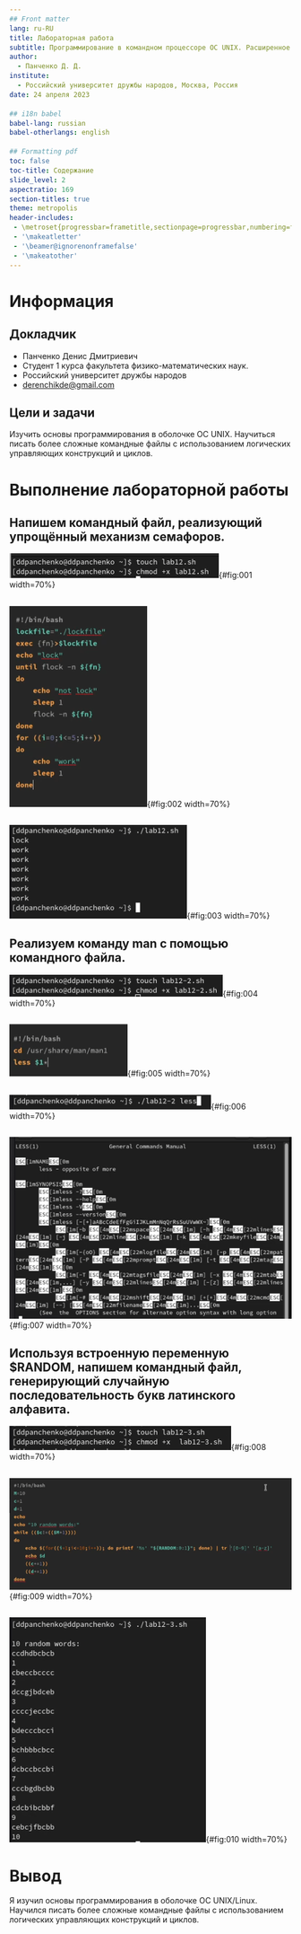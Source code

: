 ```yaml
---
## Front matter
lang: ru-RU
title: Лабораторная работа 
subtitle: Программирование в командном процессоре ОС UNIX. Расширенное программирование
author:
  - Панченко Д. Д.
institute:
  - Российский университет дружбы народов, Москва, Россия
date: 24 апреля 2023

## i18n babel
babel-lang: russian
babel-otherlangs: english

## Formatting pdf
toc: false
toc-title: Содержание
slide_level: 2
aspectratio: 169
section-titles: true
theme: metropolis
header-includes:
 - \metroset{progressbar=frametitle,sectionpage=progressbar,numbering=fraction}
 - '\makeatletter'
 - '\beamer@ignorenonframefalse'
 - '\makeatother'
---
```


# Информация

## Докладчик

  * Панченко Денис Дмитриевич
  * Студент 1 курса факультета физико-математических наук.
  * Российский университет дружбы народов
  * [derenchikde@gmail.com](mailto:derenchikde@gmail.com)

## Цели и задачи

Изучить основы программирования в оболочке ОС UNIX. Научиться писать более сложные командные файлы с использованием логических управляющих конструкций и циклов.

# Выполнение лабораторной работы

## Напишем командный файл, реализующий упрощённый механизм семафоров.

![Создание файла](image/1.png){#fig:001 width=70%}

## 

![Программа](image/2.png){#fig:002 width=70%}

## 

![Запуск и вывод](image/3.png){#fig:003 width=70%}

## Реализуем команду man с помощью командного файла.

![Создание файла](image/4.png){#fig:004 width=70%}

## 

![Программа](image/5.png){#fig:005 width=70%}

## 

![Запуск](image/6.png){#fig:006 width=70%}

## 

![Вывод](image/7.png){#fig:007 width=70%}

## Используя встроенную переменную $RANDOM, напишем командный файл, генерирующий случайную последовательность букв латинского алфавита.

![Создание файла](image/8.png){#fig:008 width=70%}

## 

![Программа](image/9.png){#fig:009 width=70%}

## 

![Запуск и вывод](image/10.png){#fig:010 width=70%}

# Вывод

Я изучил основы программирования в оболочке ОС UNIX/Linux. Научился писать более сложные командные файлы с использованием логических управляющих конструкций и циклов.
